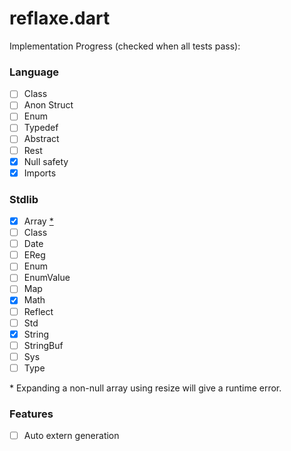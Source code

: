 # reflaxe.dart

Implementation Progress (checked when all tests pass):

### Language
- [ ] Class
- [ ] Anon Struct
- [ ] Enum
- [ ] Typedef
- [ ] Abstract
- [ ] Rest
- [x] Null safety
- [x] Imports

### Stdlib
- [x] Array [*](#1)
- [ ] Class<T> 
- [ ] Date
- [ ] EReg
- [ ] Enum<T>
- [ ] EnumValue
- [ ] Map
- [x] Math
- [ ] Reflect
- [ ] Std
- [x] String
- [ ] StringBuf
- [ ] Sys
- [ ] Type

<a id="1">*</a>
Expanding a non-null array using resize will give a runtime error.

### Features
- [ ] Auto extern generation